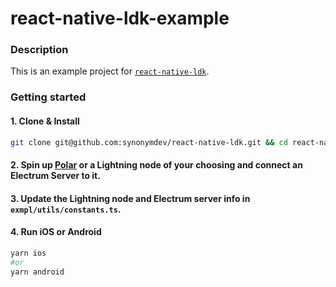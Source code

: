 # react-native-ldk-example

### Description
This is an example project for [`react-native-ldk`](https://github.com/synonymdev/react-native-ldk).

### Getting started

#### 1. Clone & Install
```bash
git clone git@github.com:synonymdev/react-native-ldk.git && cd react-native-ldk/lib/ && yarn install && yarn build && cd ../exmpl && yarn install && yarn rn-setup
````
#### 2. Spin up [Polar](https://github.com/jamaljsr/polar) or a Lightning node of your choosing and connect an Electrum Server to it.
#### 3. Update the Lightning node and Electrum server info in `exmpl/utils/constants.ts`.
#### 4. Run iOS or Android
```bash
yarn ios
#or
yarn android
```
